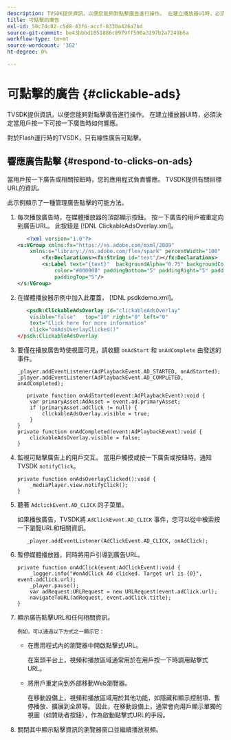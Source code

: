 ```yaml
---
description: TVSDK提供資訊，以便您能夠對點擊廣告進行操作。 在建立播放器UI時，必須決定當用戶按一下可按一下廣告時如何響應。
title: 可點擊的廣告
exl-id: 50c74c82-c5d8-43f6-accf-8330a426a7bd
source-git-commit: be43bbbd1051886c8979ff590a3197b2a7249b6a
workflow-type: tm+mt
source-wordcount: '362'
ht-degree: 0%

---
```


# 可點擊的廣告 {#clickable-ads}

TVSDK提供資訊，以便您能夠對點擊廣告進行操作。 在建立播放器UI時，必須決定當用戶按一下可按一下廣告時如何響應。

對於Flash運行時的TVSDK，只有線性廣告可點擊。

## 響應廣告點擊 {#respond-to-clicks-on-ads}

當用戶按一下廣告或相關按鈕時，您的應用程式負責響應。 TVSDK提供有關目標URL的資訊。

此示例顯示了一種管理廣告點擊的可能方法。

1. 每次播放廣告時，在媒體播放器的頂部顯示按鈕。 按一下廣告的用戶被重定向到廣告URL。 此按鈕是 [!DNL ClickableAdsOverlay.xml]。

   ```xml
      <?xml version="1.0"?> 
   <s:VGroup xmlns:fx="https://ns.adobe.com/mxml/2009"  
       xmlns:s="library://ns.adobe.com/flex/spark" percentWidth="100" horizontalAlign="center">     
           <fx:Declarations><fx:String id="text"/></fx:Declarations> 
           <s:Label text="{text}"  backgroundAlpha="0.75" backgroundColor="#DEDEDE"  
               color="#000000" paddingBottom="5" paddingRight="5" paddingLeft="5"  
               paddingTop="5"/> 
   </s:VGroup>
   ```

1. 在媒體播放器示例中加入此覆蓋， [!DNL psdkdemo.xml]。

   ```xml
      <psdk:ClickableAdsOverlay id="clickableAdsOverlay"  
       visible="false"   top="10" right="0" left="0"  
       text="Click here for more information"   
       click="onAdsOverlayClicked()" 
   </psdk:ClickableAdsOverlay
   ```

1. 要僅在播放廣告時使視圖可見，請收聽 `onAdStart` 和 `onAdComplete` 由發送的事件。

   ```
   _player.addEventListener(AdPlaybackEvent.AD_STARTED, onAdStarted); 
   _player.addEventListener(AdPlaybackEvent.AD_COMPLETED, onAdCompleted); 
   ```

   ```
      private function onAdStarted(event:AdPlaybackEvent):void { 
       var primaryAsset:AdAsset = event.ad.primaryAsset; 
       if (primaryAsset.adClick != null) { 
           clickableAdsOverlay.visible = true;  
       } 
   } 
   private function onAdCompleted(event:AdPlaybackEvent):void { 
       clickableAdsOverlay.visible = false; 
   }
   ```

1. 監視可點擊廣告上的用戶交互。 當用戶觸摸或按一下廣告或按鈕時，通知TVSDK `notifyClick`。

   ```
   private function onAdsOverlayClicked():void {     
       _mediaPlayer.view.notifyClick(); 
   }
   ```

1. 聽著 `AdclickEvent.AD_CLICK` 的子菜單。

   如果播放廣告，TVSDK將 `AdClickEvent.AD_CLICK` 事件，您可以從中檢索按一下瀏覽URL和相關資訊。

   ```
      _player.addEventListener(AdClickEvent.AD_CLICK, onAdClick);
   ```

1. 暫停媒體播放器，同時將用戶引導到廣告URL。

   ```
   private function onAdClick(event:AdClickEvent):void { 
       _logger.info("#onAdClick Ad clicked. Target url is {0}", event.adClick.url);  
       _player.pause(); 
       var adRequest:URLRequest = new URLRequest(event.adClick.url); 
       navigateToURL(adRequest, event.adClick.title); 
   }
   ```

1. 顯示廣告點擊URL和任何相關資訊。

       例如，可以通過以下方式之一顯示它：
   
   * 在應用程式內的瀏覽器中開啟點擊式URL。

      在案頭平台上，視頻和播放區域通常用於在用戶按一下時調用點擊式URL。
   * 將用戶重定向到外部移動Web瀏覽器。

      在移動設備上，視頻和播放區域用於其他功能，如隱藏和顯示控制項、暫停播放、擴展到全屏等。 因此，在移動設備上，通常會向用戶顯示單獨的視圖（如贊助者按鈕），作為啟動點擊式URL的手段。

1. 關閉其中顯示點擊資訊的瀏覽器窗口並繼續播放視頻。
